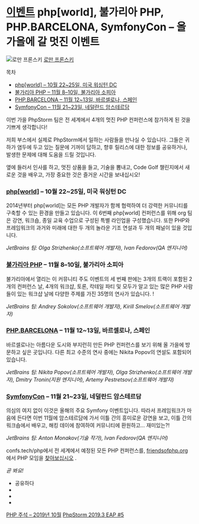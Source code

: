 [이벤트](/phpstorm/category/events/) php\[world\], 불가리아 PHP, PHP.BARCELONA, SymfonyCon – 올 가을에 갈 멋진 이벤트 
====================================================================

![로만 프론스키](https://secure.gravatar.com/avatar/269798998e24876e4f3ea6f6d1effdc7?s=200&r=g) [로만 프론스키](https://blog.jetbrains.com/author/rpronskiy) 



 목차

  

- [php\[world\] – 10월 22~25일, 미국 워싱턴 DC](#phpworld_-_October_22-25_Washington_DC_USA "php[world] – 10월 22~25일, 미국 워싱턴 D.C.")
- [불가리아 PHP – 11월 8–10일, 불가리아 소피아](#Bulgaria_PHP_-_November_8-10_Sofia_Bulgaria "불가리아 PHP – 11월 8–10일, 불가리아 소피아")
- [PHP.BARCELONA – 11월 12~13일, 바르셀로나, 스페인](#PHPBARCELONA_-_November_12-13_Barcelona_Spain "PHP.BARCELONA – 11월 12~13일, 바르셀로나, 스페인")
- [SymfonyCon – 11월 21~23일, 네덜란드 암스테르담](#SymfonyCon_-_November_21-23_Amsterdam_Netherlands "SymfonyCon – 11월 21~23일, 네덜란드 암스테르담")



 이번 가을 PhpStorm 팀은 전 세계에서 4개의 멋진 PHP 컨퍼런스에 참가하게 된 것을 기쁘게 생각합니다!

 저희 부스에서 실제로 PhpStorm에서 일하는 사람들을 만나실 수 있습니다. 그들은 귀하가 염두에 두고 있는 질문에 기꺼이 답하고, 향후 릴리스에 대한 정보를 공유하거나, 발생한 문제에 대해 도움을 드릴 것입니다.

 옆에 들러서 인사를 하고, 멋진 상품을 들고, 기술을 뽐내고, Code Golf 챌린지에서 새로운 것을 배우고, 가장 중요한 것은 즐거운 시간을 보내십시오!

###  [php\[world\]](https://world.phparch.com/) – 10월 22~25일, 미국 워싱턴 DC

 2014년부터 php\[world\]는 모든 PHP 개발자가 함께 협력하여 더 강력한 커뮤니티를 구축할 수 있는 환경을 만들고 있습니다. 이 6번째 php\[world\] 컨퍼런스를 위해 org 팀은 강연, 워크숍, 종일 교육 수업으로 구성된 특별 라인업을 구성했습니다. 또한 PHP와 프레임워크의 과거와 미래에 대한 두 개의 놀라운 기조 연설과 두 개의 패널이 있을 것입니다.

 *JetBrains 팀: Olga Strizhenko(소프트웨어 개발자), Ivan Fedorov(QA 엔지니어)*

###  [불가리아 PHP](https://www.bgphp.org/) – 11월 8–10일, 불가리아 소피아

 불가리아에서 열리는 이 커뮤니티 주도 이벤트의 세 번째 판에는 3개의 트랙이 포함된 2개의 컨퍼런스 날, 4개의 워크샵, 토론, 칵테일 파티 및 모두가 알고 있는 많은 PHP 사람들이 있는 워크샵 날에 다양한 주제를 가진 35명의 연사가 있습니다. !

 *JetBrains 팀: Andrey Sokolov(소프트웨어 개발자), Kirill Smelov(소프트웨어 개발자)*

###  [PHP.BARCELONA](https://php.barcelona/) – 11월 12~13일, 바르셀로나, 스페인

 바르셀로나는 아름다운 도시와 부지런히 만든 PHP 컨퍼런스를 보기 위해 올 가을에 방문하고 싶은 곳입니다. 다른 최고 수준의 연사 중에는 Nikita Popov의 연설도 포함되어 있습니다.

 *JetBrains 팀: Nikita Popov(소프트웨어 개발자), Olga Strizhenko(소프트웨어 개발자), Dmitry Tronin(지원 엔지니어), Artemy Pestretsov(소프트웨어 개발자)*

###  [SymfonyCon](https://amsterdam2019.symfony.com/) – 11월 21~23일, 네덜란드 암스테르담

 의심의 여지 없이 이것은 올해의 주요 Symfony 이벤트입니다. 따라서 프레임워크가 마음에 든다면 이번 11월에 암스테르담에 가서 이틀 간의 흥미로운 강연을 보고, 이틀 간의 워크숍에서 배우고, 해킹 데이에 참여하여 커뮤니티에 환원하고… 재미있는?!

 *JetBrains 팀: Anton Monakov(기술 작가), Ivan Fedorov(QA 엔지니어)*

 confs.tech/php에서 전 세계에서 예정된 모든 PHP 컨퍼런스를, [friendsofphp.org](https://confs.tech/php) 에서 PHP 모임을 [찾아보십시오](https://friendsofphp.org/) .

 *곧 봐요!*

- 공유하다
- [](https://www.facebook.com/sharer.php?u=https%3A%2F%2Fblog.jetbrains.com%2Fphpstorm%2F2019%2F10%2Fphpworld-bulgaria-php-php-barcelona-symfonycon-cool-events-to-go-to-this-fall%2F)
- [](https://twitter.com/intent/tweet?source=https%3A%2F%2Fblog.jetbrains.com%2Fphpstorm%2F2019%2F10%2Fphpworld-bulgaria-php-php-barcelona-symfonycon-cool-events-to-go-to-this-fall%2F&text=https%3A%2F%2Fblog.jetbrains.com%2Fphpstorm%2F2019%2F10%2Fphpworld-bulgaria-php-php-barcelona-symfonycon-cool-events-to-go-to-this-fall%2F&via=phpstorm)
- [](http://www.linkedin.com/shareArticle?mini=true&url=https%3A%2F%2Fblog.jetbrains.com%2Fphpstorm%2F2019%2F10%2Fphpworld-bulgaria-php-php-barcelona-symfonycon-cool-events-to-go-to-this-fall%2F)



 [PHP 주석 – 2019년 10월](https://blog.jetbrains.com/phpstorm/2019/10/php-annotated-october-2019/) [PhpStorm 2019.3 EAP #5](https://blog.jetbrains.com/phpstorm/2019/10/phpstorm-2019-3-eap-5/)